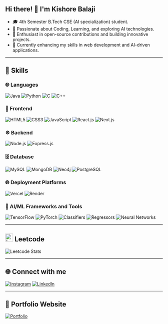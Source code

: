 ## Hi there! 👋 I'm Kishore Balaji

- 🎓 4th Semester B.Tech CSE (AI specialization) student.
- 👀 Passionate about Coding, Learning, and exploring AI technologies.
- 🌟 Enthusiast in open-source contributions and building innovative projects.
- 🌱 Currently enhancing my skills in web development and AI-driven applications.

--- 
## 🚀 Skills

### 🌐 Languages
<p align="left">
  <img src="https://img.shields.io/badge/Java-007396?style=for-the-badge&logo=openjdk&logoColor=white" alt="Java" />
  <img src="https://img.shields.io/badge/Python-3776AB?style=for-the-badge&logo=python&logoColor=white" alt="Python" />
  <img src="https://img.shields.io/badge/C-00599C?style=for-the-badge&logo=c&logoColor=white" alt="C" />
  <img src="https://img.shields.io/badge/C++-F34B7D?style=for-the-badge&logo=cplusplus&logoColor=white" alt="C++" />
</p>

### 🎨 Frontend
<p align="left">
  <img src="https://img.shields.io/badge/HTML5-E34F26?style=for-the-badge&logo=html5&logoColor=white" alt="HTML5" />
  <img src="https://img.shields.io/badge/CSS3-1572B6?style=for-the-badge&logo=css3&logoColor=white" alt="CSS3" />
  <img src="https://img.shields.io/badge/JavaScript-F7DF1E?style=for-the-badge&logo=javascript&logoColor=black" alt="JavaScript" />
  <img src="https://img.shields.io/badge/React.js-61DAFB?style=for-the-badge&logo=react&logoColor=black" alt="React.js" />
  <img src="https://img.shields.io/badge/Next.js-000000?style=for-the-badge&logo=nextdotjs&logoColor=white" alt="Next.js" />
</p>

### ⚙️ Backend
<p align="left">
  <img src="https://img.shields.io/badge/Node.js-339933?style=for-the-badge&logo=nodedotjs&logoColor=white" alt="Node.js" />
  <img src="https://img.shields.io/badge/Express.js-000000?style=for-the-badge&logo=express&logoColor=white" alt="Express.js" />
</p>

### 🗄️ Database
<p align="left">
  <img src="https://img.shields.io/badge/MySQL-4479A1?style=for-the-badge&logo=mysql&logoColor=white" alt="MySQL" />
  <img src="https://img.shields.io/badge/MongoDB-47A248?style=for-the-badge&logo=mongodb&logoColor=white" alt="MongoDB" />
  <img src="https://img.shields.io/badge/Neo4j-008CC1?style=for-the-badge&logo=neo4j&logoColor=white" alt="Neo4j" />
  <img src="https://img.shields.io/badge/PostgreSQL-336791?style=for-the-badge&logo=postgresql&logoColor=white" alt="PostgreSQL" />
</p>

### 🌐 Deployment Platforms
<p align="left">
  <img src="https://img.shields.io/badge/Vercel-000000?style=for-the-badge&logo=vercel&logoColor=white" alt="Vercel" />
  <img src="https://img.shields.io/badge/Render-0468D7?style=for-the-badge&logo=render&logoColor=white" alt="Render" />
</p>

### 🧠 AI/ML Frameworks and Tools
<p align="left">
  <img src="https://img.shields.io/badge/TensorFlow-FF6F00?style=for-the-badge&logo=tensorflow&logoColor=white" alt="TensorFlow" />
  <img src="https://img.shields.io/badge/PyTorch-EE4C2C?style=for-the-badge&logo=pytorch&logoColor=white" alt="PyTorch" />
  <img src="https://img.shields.io/badge/Classifiers-3776AB?style=for-the-badge&logo=python&logoColor=white" alt="Classifiers" />
  <img src="https://img.shields.io/badge/Regressors-2F72A9?style=for-the-badge&logo=python&logoColor=white" alt="Regressors" />
  <img src="https://img.shields.io/badge/Neural%20Networks-0080FF?style=for-the-badge&logo=python&logoColor=white" alt="Neural Networks" />
</p>

---

## <img src="https://img.icons8.com/external-tal-revivo-color-tal-revivo/40/000000/external-level-up-your-coding-skills-and-quickly-land-a-job-logo-color-tal-revivo.png" alt="LeetCode Icon" width="25"/> Leetcode
![Leetcode Stats](https://leetcard.jacoblin.cool/US8yszMLEV?ext=heatmap)


---

## 🌐 Connect with me
<p align="left">
  <a href="https://www.instagram.com/kishore_balaji_03" target="_blank"><img src="https://img.shields.io/badge/Instagram-E4405F?style=for-the-badge&logo=instagram&logoColor=white" alt="Instagram" /></a>
  <a href="https://www.linkedin.com/in/kishore-balaji-081168292" target="_blank"><img src="https://img.shields.io/badge/LinkedIn-0077B5?style=for-the-badge&logo=linkedin&logoColor=white" alt="LinkedIn" /></a>
</p>

---

## 🔗 Portfolio Website
<p align="left">
  <a href="https://kishore-balaji.vercel.app" target="_blank"><img src="https://img.shields.io/badge/Portfolio-FF6F00?style=for-the-badge&logo=web&logoColor=white" alt="Portfolio" /></a>
</p>
